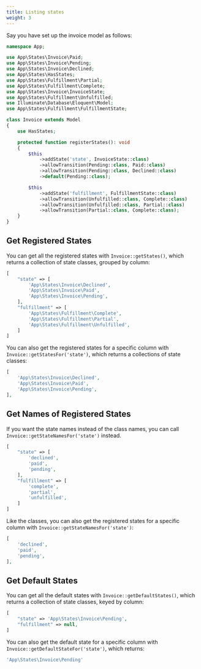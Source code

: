 ```yaml
---
title: Listing states
weight: 3
---
```


Say you have set up the invoice model as follows:

```php
namespace App;

use App\States\Invoice\Paid;
use App\States\Invoice\Pending;
use App\States\Invoice\Declined;
use App\States\HasStates;
use App\States\Fulfillment\Partial;
use App\States\Fulfillment\Complete;
use App\States\Invoice\InvoiceState;
use App\States\Fulfillment\Unfulfilled;
use Illuminate\Database\Eloquent\Model;
use App\States\Fulfillment\FulfillmentState;

class Invoice extends Model
{
    use HasStates;

    protected function registerStates(): void
    {
        $this
            ->addState('state', InvoiceState::class)
            ->allowTransition(Pending::class, Paid::class)
            ->allowTransition(Pending::class, Declined::class)
            ->default(Pending::class);

        $this
            ->addState('fulfillment', FulfillmentState::class)
            ->allowTransition(Unfulfilled::class, Complete::class)
            ->allowTransition(Unfulfilled::class, Partial::class)
            ->allowTransition(Partial::class, Complete::class);
    }
}

```

## Get Registered States

You can get all the registered states with `Invoice::getStates()`, which returns a collection of state classes, grouped by column:

```php
[
    "state" => [
        'App\States\Invoice\Declined',
        'App\States\Invoice\Paid',
        'App\States\Invoice\Pending',
    ],
    "fulfillment" => [
        'App\States\Fulfillment\Complete',
        'App\States\Fulfillment\Partial',
        'App\States\Fulfillment\Unfulfilled',
    ]
]
```

You can also get the registered states for a specific column with `Invoice::getStatesFor('state')`, which returns a collections of state classes:

```php
[
    'App\States\Invoice\Declined',
    'App\States\Invoice\Paid',
    'App\States\Invoice\Pending',
],
```

## Get Names of Registered States

If you want the state names instead of the class names, you can call `Invoice::getStateNamesFor('state')` instead. 

```php
[
    "state" => [
        'declined',
        'paid',
        'pending',
    ],
    "fulfillment" => [
        'complete',
        'partial',
        'unfulfilled',
    ]
]
```

Like the classes, you can also get the registered states for a specific column with `Invoice::getStateNamesFor('state')`:

```php
[
    'declined',
    'paid',
    'pending',
],
```

## Get Default States

You can get all the default states with `Invoice::getDefaultStates()`, which returns a collection of state classes, keyed by column:

```php
[
    "state" => 'App\States\Invoice\Pending',
    "fulfillment" => null,
]
```

You can also get the default state for a specific column with `Invoice::getDefaultStateFor('state')`, which returns:

```php
'App\States\Invoice\Pending'
```
